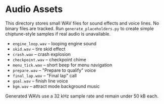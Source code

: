 # Audio Assets

This directory stores small WAV files for sound effects and voice lines.
No binary files are tracked. Run `generate_placeholders.py` to create
simple chiptune-style samples if real audio is unavailable.

- `engine_loop.wav` – looping engine sound
- `skid.wav` – tire skid effect
- `crash.wav` – crash explosion
- `checkpoint.wav` – checkpoint chime
- `menu_tick.wav` – short beep for menu navigation
- `prepare.wav` – "Prepare to qualify" voice
- `final_lap.wav` – "Final lap" call
- `goal.wav` – finish line voice
- `bgm.wav` – attract mode background music

Generated WAVs use a 32 kHz sample rate and remain under 50 kB each.
